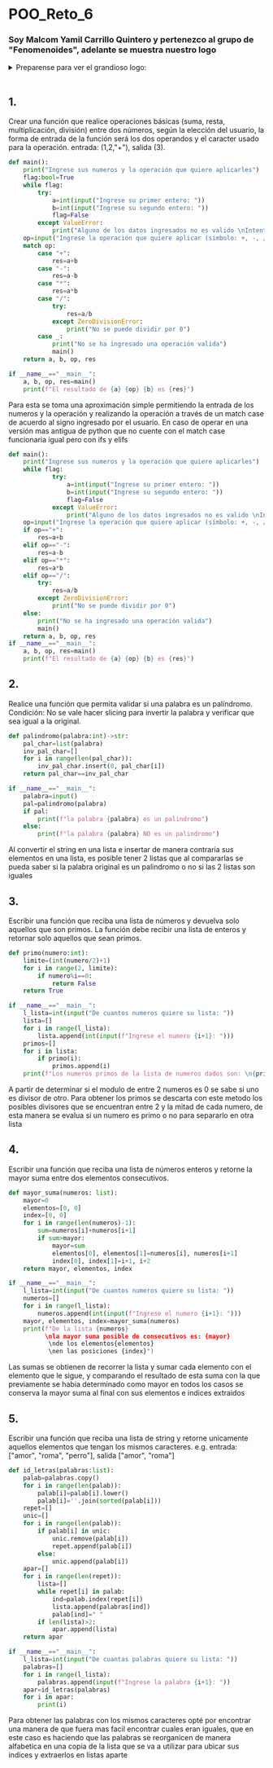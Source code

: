 # POO_Reto_6


### Soy Malcom Yamil Carrillo Quintero y pertenezco al grupo de "Fenomenoides", adelante se muestra nuestro logo
<details><summary>Preparense para ver el grandioso logo: </summary><p>
<div align='center'>
<figure> <img src="https://i.postimg.cc/NFbwf57S/logo-def.png" alt="Defensa Civil" width="400" height="auto"/></br>
<figcaption><b> "somos programadores, no diseñadores" </b></figcaption></figure>
</div>
</p></details><br>


## 1.
Crear una función que realice operaciones básicas (suma, resta, multiplicación, división) entre dos números, según la elección del usuario, la forma de entrada de la función será los dos operandos y el caracter usado para la operación. entrada: (1,2,"+"), salida (3).

```python
def main():
    print("Ingrese sus numeros y la operación que quiere aplicarles")
    flag:bool=True
    while flag:
        try:
            a=int(input("Ingrese su primer entero: "))
            b=int(input("Ingrese su segundo entero: "))
            flag=False
        except ValueError:
            print("Alguno de los datos ingresados no es valido \nIntente de nuevo: ")
    op=input("Ingrese la operación que quiere aplicar (símbolo: +, -, /, *): ")
    match op:
        case "+":
            res=a+b
        case "-":
            res=a-b
        case "*":
            res=a*b
        case "/":
            try:
                res=a/b
            except ZeroDivisionError:
                print("No se puede dividir por 0")
        case _:
            print("No se ha ingresado una operación valida")
            main()
    return a, b, op, res

if __name__=="__main__":
    a, b, op, res=main()
    print(f"El resultado de {a} {op} {b} es {res}")
```
Para esta se toma una aproximación simple permitiendo la entrada de los numeros y la operación y realizando la operación a través de un match case de acuerdo al signo ingresado por el usuario. En caso de operar en una versión mas antigua de python que no cuente con el match case funcionaria igual pero con ifs y elifs
```python
def main():
    print("Ingrese sus numeros y la operación que quiere aplicarles")
    while flag:
            try:
                a=int(input("Ingrese su primer entero: "))
                b=int(input("Ingrese su segundo entero: "))
                flag=False
            except ValueError:
                print("Alguno de los datos ingresados no es valido \nIntente de nuevo: ")
    op=input("Ingrese la operación que quiere aplicar (símbolo: +, -, /, *)")
    if op=="+":
        res=a+b
    elif op=="-":
        res=a-b
    elif op=="*":
        res=a*b
    elif op=="/":
        try:
            res=a/b
        except ZeroDivisionError:
            print("No se puede dividir por 0")
    else:
        print("No se ha ingresado una operación valida")
        main()
    return a, b, op, res
if __name__=="__main__":
    a, b, op, res=main()
    print(f"El resultado de {a} {op} {b} es {res}")

```
## 2.
Realice una función que permita validar si una palabra es un palíndromo. Condición: No se vale hacer slicing para invertir la palabra y verificar que sea igual a la original.

```python
def palindromo(palabra:int)->str:
    pal_char=list(palabra)
    inv_pal_char=[]
    for i in range(len(pal_char)):
        inv_pal_char.insert(0, pal_char[i])
    return pal_char==inv_pal_char

if __name__=="__main__":
    palabra=input()
    pal=palindromo(palabra)
    if pal:
        print(f"la palabra {palabra} es un palindromo")
    else:
        print(f"la palabra {palabra} NO es un palindromo")
```
Al convertir el string en una lista e insertar de manera contraria sus elementos en una lista, es posible tener 2 listas que al compararlas se pueda saber si la palabra original es un palindromo o no si las 2 listas son iguales

## 3.
Escribir una función que reciba una lista de números y devuelva solo aquellos que son primos. La función debe recibir una lista de enteros y retornar solo aquellos que sean primos.
```python
def primo(numero:int):
    limite=(int(numero/2)+1)
    for i in range(2, limite):
        if numero%i==0:
            return False
    return True

if __name__=="__main__":
    l_lista=int(input("De cuantos numeros quiere su lista: "))
    lista=[]
    for i in range(l_lista):
        lista.append(int(input(f"Ingrese el numero {i+1}: ")))
    primos=[]
    for i in lista:
        if primo(i):
            primos.append(i)
    print(f"Los numeros primos de la lista de numeros dados son: \n{primos}") 
```
A partir de determinar si el modulo de entre 2 numeros es 0 se sabe si uno es divisor de otro. Para obtener los primos se descarta con este metodo los posibles divisores que se encuentran entre 2 y la mitad de cada numero, de esta manera se evalua si un numero es primo o no para separarlo en otra lista

## 4.
Escribir una función que reciba una lista de números enteros y retorne la mayor suma entre dos elementos consecutivos.
```python
def mayor_suma(numeros: list):
    mayor=0
    elementos=[0, 0]
    index=[0, 0]
    for i in range(len(numeros)-1):
        sum=numeros[i]+numeros[i+1]
        if sum>mayor:
            mayor=sum
            elementos[0], elementos[1]=numeros[i], numeros[i+1]
            index[0], index[1]=i+1, i+2
    return mayor, elementos, index

if __name__=="__main__":
    l_lista=int(input("De cuantos numeros quiere su lista: "))
    numeros=[]
    for i in range(l_lista):
        numeros.append(int(input(f"Ingrese el numero {i+1}: ")))
    mayor, elementos, index=mayor_suma(numeros)
    print(f"De la lista {numeros} 
          \nla mayor suma posible de consecutivos es: {mayor} 
           \nde los elementos{elementos} 
           \nen las posiciones {index}")
```
Las sumas se obtienen de recorrer la lista y sumar cada elemento con el elemento que le sigue, y comparando el resultado de esta suma con la que previamente se habia determinado como mayor en todos los casos se conserva la mayor suma al final con sus elementos e indices extraidos

## 5.
Escribir una función que reciba una lista de string y retorne unicamente aquellos elementos que tengan los mismos caracteres. e.g. entrada: ["amor", "roma", "perro"], salida ["amor", "roma"]

```python
def id_letras(palabras:list):
    palab=palabras.copy()
    for i in range(len(palab)):
        palab[i]=palab[i].lower()
        palab[i]=''.join(sorted(palab[i]))
    repet=[]
    unic=[]
    for i in range(len(palab)):
        if palab[i] in unic:
            unic.remove(palab[i])
            repet.append(palab[i])
        else:
            unic.append(palab[i])
    apar=[]
    for i in range(len(repet)):
        lista=[]
        while repet[i] in palab:
            ind=palab.index(repet[i])
            lista.append(palabras[ind])
            palab[ind]=" "
        if len(lista)>2:
            apar.append(lista)
    return apar

if __name__=="__main__":
    l_lista=int(input("De cuantas palabras quiere su lista: "))
    palabras=[]
    for i in range(l_lista):
        palabras.append(input(f"Ingrese la palabra {i+1}: "))
    apar=id_letras(palabras)
    for i in apar:
        print(i)
```
Para obtener las palabras con los mismos caracteres opté por encontrar una manera de que fuera mas facil encontrar cuales eran iguales, que en este caso es haciendo que las palabras se reorganicen de manera alfabetica en una copia de la lista que se va a utilizar para ubicar sus indices y extraerlos en listas aparte
